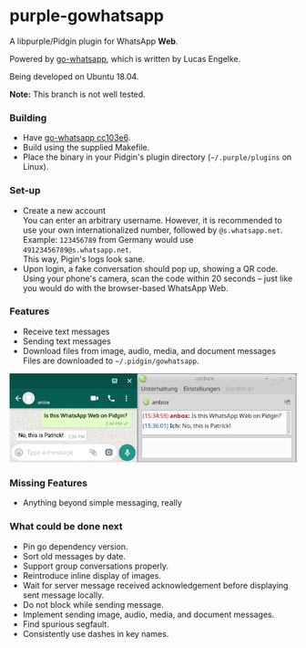# purple-gowhatsapp

A libpurple/Pidgin plugin for WhatsApp **Web**.

Powered by [go-whatsapp](https://github.com/Rhymen/go-whatsapp), which is written by Lucas Engelke.

Being developed on Ubuntu 18.04.

**Note:** This branch is not well tested.

### Building

* Have [go-whatsapp cc103e6](https://github.com/Rhymen/go-whatsapp/commit/cc103e60c5a4519207981cb47c011e06c448c80ff).
* Build using the supplied Makefile.
* Place the binary in your Pidgin's plugin directory (`~/.purple/plugins` on Linux).

### Set-up

* Create a new account  
  You can enter an arbitrary username. 
  However, it is recommended to use your own internationalized number, followed by `@s.whatsapp.net`.  
  Example: `123456789` from Germany would use `49123456789@s.whatsapp.net`.  
  This way, Pigin's logs look sane.
* Upon login, a fake conversation should pop up, showing a QR code.  
  Using your phone's camera, scan the code within 20 seconds – just like you would do with the browser-based WhatsApp Web.

### Features

* Receive text messages
* Sending text messages
* Download files from image, audio, media, and document messages  
  Files are downloaded to `~/.pidgin/gowhatsapp`.

![Instant Message](/instant_message.png?raw=true "Instant Message Screenshot")  

### Missing Features

* Anything beyond simple messaging, really

### What could be done next

* Pin go dependency version.
* Sort old messages by date.
* Support group conversations properly.
* Reintroduce inline display of images.
* Wait for server message received acknowledgement before displaying sent message locally.
* Do not block while sending message.
* Implement sending image, audio, media, and document messages.
* Find spurious segfault.
* Consistently use dashes in key names.
